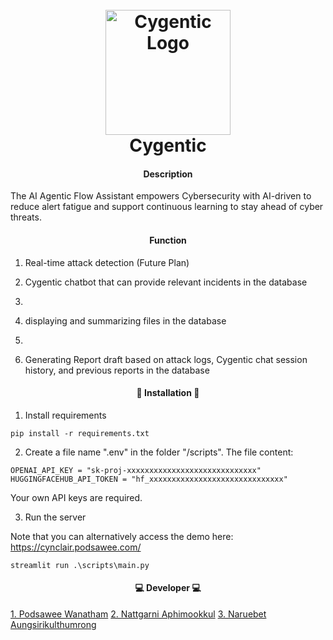 <h1 align="center">
  <br>
  <img src="https://podsawee.com/cygentic_logo.png" alt="Cygentic Logo" width="200">
  <br>
  Cygentic
  <br>
</h1>

<h4 align="center"> Description </h4>
The AI Agentic Flow Assistant empowers Cybersecurity with 
AI-driven to reduce alert fatigue and support continuous learning to stay ahead of cyber threats.

<h4 align="center"> Function </h4>

1. Real-time attack detection (Future Plan)

2. Cygentic chatbot that can provide relevant incidents in the database
3. 
4. displaying and summarizing files in the database
5. 
6. Generating Report draft based on attack logs, Cygentic chat session history, and previous reports in the database


<h4 align="center">🚨 Installation 🚨</h4>

1. Install requirements
```
pip install -r requirements.txt
```

2. Create a file name ".env" in the folder "/scripts". The file content:
```
OPENAI_API_KEY = "sk-proj-xxxxxxxxxxxxxxxxxxxxxxxxxxxxx"
HUGGINGFACEHUB_API_TOKEN = "hf_xxxxxxxxxxxxxxxxxxxxxxxxxxxxxx"
```
Your own API keys are required.


3. Run the server

Note that you can alternatively access the demo here: https://cynclair.podsawee.com/

```
streamlit run .\scripts\main.py
```

<h4 align="center">💻 Developer 💻</h4>

<a href="https://podsawee.com/">1. Podsawee Wanatham</a>
<a href="https://www.linkedin.com/in/nattgarni-aphimookkul-459a20260/">2. Nattgarni Aphimookkul</a>
<a href="https://www.linkedin.com/in/leonaruebet/">3. Naruebet Aungsirikulthumrong</a>
